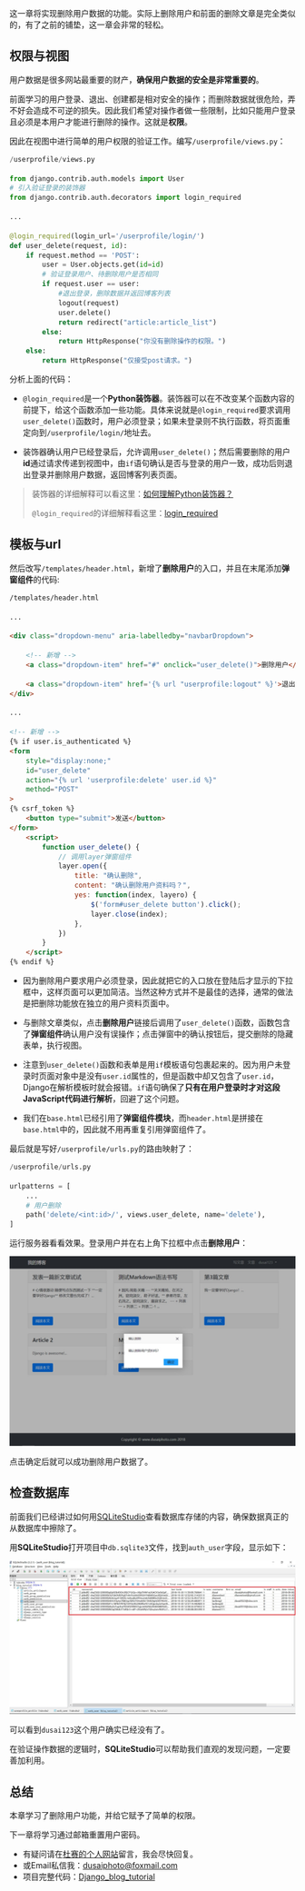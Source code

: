 这一章将实现删除用户数据的功能。实际上删除用户和前面的删除文章是完全类似的，有了之前的铺垫，这一章会非常的轻松。

## 权限与视图

用户数据是很多网站最重要的财产，**确保用户数据的安全是非常重要的**。

前面学习的用户登录、退出、创建都是相对安全的操作；而删除数据就很危险，弄不好会造成不可逆的损失。因此我们希望对操作者做一些限制，比如只能用户登录且必须是本用户才能进行删除的操作。这就是**权限**。

因此在视图中进行简单的用户权限的验证工作。编写`/userprofile/views.py`：

```python
/userprofile/views.py

from django.contrib.auth.models import User
# 引入验证登录的装饰器
from django.contrib.auth.decorators import login_required

...

@login_required(login_url='/userprofile/login/')
def user_delete(request, id):
    if request.method == 'POST':
        user = User.objects.get(id=id)
        # 验证登录用户、待删除用户是否相同
        if request.user == user:
            #退出登录，删除数据并返回博客列表
            logout(request)
            user.delete()
            return redirect("article:article_list")
        else:
            return HttpResponse("你没有删除操作的权限。")
    else:
        return HttpResponse("仅接受post请求。")
```

分析上面的代码：

- `@login_required`是一个**Python装饰器**。装饰器可以在不改变某个函数内容的前提下，给这个函数添加一些功能。具体来说就是`@login_required`要求调用`user_delete()`函数时，用户必须登录；如果未登录则不执行函数，将页面重定向到`/userprofile/login/`地址去。

- 装饰器确认用户已经登录后，允许调用`user_delete()`；然后需要删除的用户**id**通过请求传递到视图中，由`if`语句确认是否与登录的用户一致，成功后则退出登录并删除用户数据，返回博客列表页面。

> 装饰器的详细解释可以看这里：[如何理解Python装饰器？](https://www.zhihu.com/question/26930016)
>
> `@login_required`的详细解释看这里：[login_required](https://docs.djangoproject.com/en/2.1/topics/auth/default/#django.contrib.auth.decorators.login_required)

## 模板与url

然后改写`/templates/header.html`，新增了**删除用户**的入口，并且在末尾添加**弹窗组件**的代码:

```html
/templates/header.html

...

<div class="dropdown-menu" aria-labelledby="navbarDropdown">
    
    <!-- 新增 -->
    <a class="dropdown-item" href="#" onclick="user_delete()">删除用户</a>
    
    <a class="dropdown-item" href='{% url "userprofile:logout" %}'>退出登录</a>
</div>

...

<!-- 新增 -->
{% if user.is_authenticated %}
<form 
    style="display:none;" 
    id="user_delete"
    action="{% url 'userprofile:delete' user.id %}" 
    method="POST"
>
{% csrf_token %}
    <button type="submit">发送</button>
</form>
    <script>
        function user_delete() {
            // 调用layer弹窗组件
            layer.open({
                title: "确认删除",
                content: "确认删除用户资料吗？",
                yes: function(index, layero) {
                    $('form#user_delete button').click();
                    layer.close(index);
                },
            })
        }
    </script>
{% endif %}
```

- 因为删除用户要求用户必须登录，因此就把它的入口放在登陆后才显示的下拉框中，这样页面可以更加简洁。当然这种方式并不是最佳的选择，通常的做法是把删除功能放在独立的用户资料页面中。

- 与删除文章类似，点击**删除用户**链接后调用了`user_delete()`函数，函数包含了**弹窗组件**确认用户没有误操作；点击弹窗中的确认按钮后，提交删除的隐藏表单，执行视图。

- 注意到`user_delete()`函数和表单是用`if`模板语句包裹起来的。因为用户未登录时页面对象中是没有`user.id`属性的，但是函数中却又包含了`user.id`，Django在解析模板时就会报错。`if`语句确保了**只有在用户登录时才对这段JavaScript代码进行解析**，回避了这个问题。

- 我们在`base.html`已经引用了**弹窗组件模块**，而`header.html`是拼接在`base.html`中的，因此就不用再重复引用弹窗组件了。

最后就是写好`/userprofile/urls.py`的路由映射了：

```python
/userprofile/urls.py

urlpatterns = [
    ...
    # 用户删除
    path('delete/<int:id>/', views.user_delete, name='delete'),
]
```

运行服务器看看效果。登录用户并在右上角下拉框中点击**删除用户**：

![](./assets/15.用户的删除/屏幕截图74.jpg)

点击确定后就可以成功删除用户数据了。

## 检查数据库

前面我们已经讲过如何用[SQLiteStudio](https://sqlitestudio.pl/index.rvt)查看数据库存储的内容，确保数据真正的从数据库中擦除了。

用**SQLiteStudio**打开项目中`db.sqlite3`文件，找到`auth_user`字段，显示如下：

![](./assets/15.用户的删除/屏幕截图75.jpg)

可以看到`dusai123`这个用户确实已经没有了。

在验证操作数据的逻辑时，**SQLiteStudio**可以帮助我们直观的发现问题，一定要善加利用。

## 总结

本章学习了删除用户功能，并给它赋予了简单的权限。

下一章将学习通过邮箱重置用户密码。

- 有疑问请在[杜赛的个人网站](http://www.dusaiphoto.com)留言，我会尽快回复。
- 或Email私信我：dusaiphoto@foxmail.com
- 项目完整代码：[Django_blog_tutorial](https://github.com/stacklens/django_blog_tutorial)
